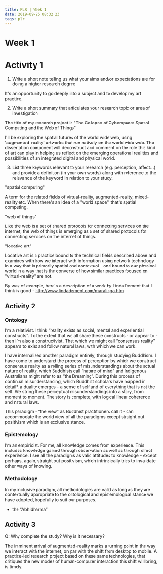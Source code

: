 ```yaml
---
title: PLR | Week 1
date: 2019-09-25 08:32:23
tags: plr
---
```


# Week 1

# Activity 1

1. Write a short note telling us what your aims and/or expectations are for doing a higher research degree

It's an opportunity to go deeply into a subject and to develop my art practice.

2. Write a short summary that articulates your research topic or area of investigation

The title of my research project is "The Collapse of Cyberspace: Spatial Computing and the Web of Things"

I'll be exploring the spatial futures of the world wide web, using 'augmented-reality' artworks that run natively on the world wide web. The dissertation component will deconstruct and comment on the role this kind of art can play in helping us reflect on the emerging operational realities and possibilities of an integrated digital and physical world.

3. List three keywords relevant to your research (e.g. perception, affect...) and provide a definition (in your own words) along with reference to the relevance of the keyword in relation to your study.

"spatial computing"

A term for the related fields of virtual-reality, augmented-reality, mixed-reality etc. When there's an idea of a "world space", that's spatial computing.

"web of things"

Like the web is a set of shared protocols for connecting services on the internet, the web of things is emerging as a set of shared protocols for connecting services on the internet of things.

"locative art"

Locative art is a practice bound to the technical fields described above and examines with how we interact with information using network technology in a way that is primarily spatial and contextual - and bound to our physical world in a way that is the converse of how similar practices focused on "virtual-reality" are not.

By way of example, here's a description of a work by Linda Dement that I think is good - http://www.lindadement.com/maralinga.htm

## Activity 2

### Ontology

I’m a relativist. I think “reality exists as social, mental and experiential constructs”.  To the extent that we all share these constructs - or appear to - then I’m also a constructivist. That which we might call “consensus reality” appears to exist and follow natural laws, with which we can work.

I have internalised another paradigm entirely, through studying Buddhism. I have come to understand the process of perception by which we construct consensus reality as a rolling series of misunderstandings about the actual nature of reality, which Buddhists call “nature of mind” and Indigenous Australians might refer to as “the Dreaming”. During this process of continual misunderstanding, which Buddhist scholars have mapped in detail*, a duality emerges - a sense of self and of everything that is not the self. We string these perceptual misunderstandings into a story, from moment to moment. The story is complete, with logical linear coherence and natural laws.

This paradigm - “the view” as Buddhist practitioners call it - can accommodate the world view of all the paradigms except straight out positivism which is an exclusive stance.

### Epistemology

I’m an empiricist. For me, all knowledge comes from experience. This includes knowledge gained through observation as well as through direct experience. I see all the paradigms as valid attitudes to knowledge - except perhaps, again, straight out positivism, which intrinsically tries to invalidate other ways of knowing.

### Methodology

In my inclusive paradigm, all methodologies are valid as long as they are contextually appropriate to the ontological and epistemological stance we have adopted, hopefully to suit our purposes.

* the “Abhidharma”

## Activity 3

Q: Why complete the study? Why is it necessary?

The imminent arrival of augmented-reality marks a turning point in the way we interact with the internet, on par with the shift from desktop to mobile. A practice-led research project based on these same technologies, that critiques the new modes of human-computer interaction this shift will bring, is timely.